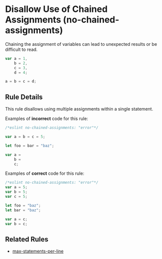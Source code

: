 # Disallow Use of Chained Assignments (no-chained-assignments)

Chaining the assignment of variables can lead to unexpected results or be difficult to read.

```js
var a = 1,
    b = 2,
    c = 3,
    d = 4;

a = b = c = d;
```

## Rule Details

This rule disallows using multiple assignments within a single statement.

Examples of **incorrect** code for this rule:

```js
/*eslint no-chained-assignments: "error"*/

var a = b = c = 5;

let foo = bar = "baz";

var a =
    b =
    c;
```

Examples of **correct** code for this rule:

```js
/*eslint no-chained-assignments: "error"*/
var a = 5;
var b = 5;
var c = 5;

let foo = "baz";
let bar = "baz";

var a = c;
var b = c;
```

## Related Rules

* [max-statements-per-line](max-statements-per-line.md)